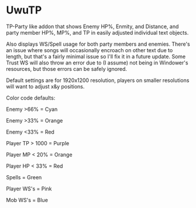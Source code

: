 # UwuTP
TP-Party like addon that shows Enemy HP%, Enmity, and Distance, and party member HP%, MP%, and TP in easily adjusted individual text objects.

Also displays WS/Spell usage for both party members and enemies.  There's an issue where songs will occasionally encroach on other text due to length, but that's a fairly minimal issue so I'll fix it in a future update. Some Trust WS will also throw an error due to (I assume) not being in Windower's resources, but those errors can be safely ignored. 

Default settings are for 1920x1200 resolution, players on smaller resolutions will want to adjust x&y positions.

Color code defaults:

Enemy >66% = Cyan

Enemy >33% = Orange

Enemy <33% = Red

Player TP > 1000 = Purple

Player MP < 20% = Orange

Player HP < 33% = Red

Spells = Green

Player WS's = Pink

Mob WS's = Blue

